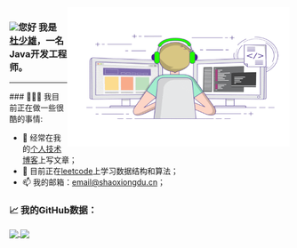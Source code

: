 <img align="right" alt="GIF" src="https://raw.githubusercontent.com/shaoxiongdu/ShaoxiongDu/main/coding.gif"  width="400" height="250" />

### <img src="https://media.giphy.com/media/hvRJCLFzcasrR4ia7z/giphy.gif" width="25px">您好 我是 <a href="http://www.shaoxiongdu.cn" target="_blank">杜少雄</a>，一名Java开发工程师。
<hr>
### 👨🏻‍💻 我目前正在做一些很酷的事情:

- 📝 经常在我的<a href="http://www.shaoxiongdu.cn" target="_blank">个人技术博客</a>上写文章；
- 🚀 目前正在<a href="https://leetcode-cn.com/u/shaoxiongdu" target="_blank">leetcode</a>上学习数据结构和算法；
- 📫 我的邮箱：<a target="_blank" href="mailto:email@shaoxiongdu.cn" >email@shaoxiongdu.cn；</a>

### 📈 我的GitHub数据：
<a href="https://github-readme-stats.vercel.app/api?cache_seconds=1800&username=shaoxiongdu">
  <img align="center" src="https://github-readme-stats.vercel.app/api?hide_title=true&cache_seconds=1800&username=shaoxiongdu&hide_border=false&show_icons=true&include_all_commits=true&count_private=true&theme=buefy&locale=cn&line_height=20" />
</a>
<a href="https://github-readme-stats.vercel.app/api/top-langs/?layout=compact&username=shaoxiongdu">
  <img align="center" src="https://github-readme-stats.vercel.app/api/top-langs/?layout=compact&username=shaoxiongdu&hide_title=true&hide_border=false&line_height=20&theme=flag-india&locale=cn" />
</a>
